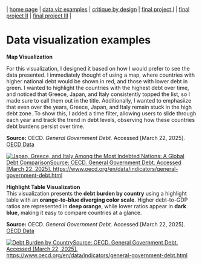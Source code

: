 | [home page](https://lanayaojeda.github.io/lanayaoj-dataviz-portfolio/) | [data viz examples](dataviz-examples.md) | [critique by design](critique-by-design.md) | [final project I](final-project-part-one.md) | [final project II](final-project-part-two.md) | [final project III](final-project-part-three.md) |

# Data visualization examples


**Map Visualization**  

For this visualization, I designed it based on how I would prefer to see the data presented. I immediately thought of using a map, where countries with higher national debt would be shown in red, and those with lower debt in green. I wanted to highlight the countries with the highest debt over time, and noticed that Greece, Japan, and Italy consistently topped the list, so I made sure to call them out in the title. Additionally, I wanted to emphasiize that even over the years, Greece, Japan, and Italy remain stuck in the high debt zone. To show this, I added a time filter, allowing users to slide through each year and track the trend in debt levels, observing how these countries debt burdens persist over time.

**Source:** OECD. *General Government Debt.* Accessed [March 22, 2025]. [OECD Data](https://www.oecd.org/en/data/indicators/general-government-debt.html)

<div class='tableauPlaceholder' id='viz1742750897495' style='position: relative'><noscript><a href='#'><img alt='Japan, Greece, and Italy Among the Most Indebted Nations: A Global Debt ComparisonSource: OECD. General Government Debt. Accessed [March 22, 2025]. https:&#47;&#47;www.oecd.org&#47;en&#47;data&#47;indicators&#47;general-government-debt.html ' src='https:&#47;&#47;public.tableau.com&#47;static&#47;images&#47;63&#47;63PZB9F4T&#47;1_rss.png' style='border: none' /></a></noscript><object class='tableauViz'  style='display:none;'><param name='host_url' value='https%3A%2F%2Fpublic.tableau.com%2F' /> <param name='embed_code_version' value='3' /> <param name='path' value='shared&#47;63PZB9F4T' /> <param name='toolbar' value='yes' /><param name='static_image' value='https:&#47;&#47;public.tableau.com&#47;static&#47;images&#47;63&#47;63PZB9F4T&#47;1.png' /> <param name='animate_transition' value='yes' /><param name='display_static_image' value='yes' /><param name='display_spinner' value='yes' /><param name='display_overlay' value='yes' /><param name='display_count' value='yes' /><param name='language' value='en-US' /><param name='filter' value='publish=yes' /></object></div>                
<script type='text/javascript'>                    
  var divElement = document.getElementById('viz1742750897495');                    
  var vizElement = divElement.getElementsByTagName('object')[0];                    
  vizElement.style.width='100%';vizElement.style.height=(divElement.offsetWidth*0.75)+'px';                    
  var scriptElement = document.createElement('script');                    
  scriptElement.src = 'https://public.tableau.com/javascripts/api/viz_v1.js';                    
  vizElement.parentNode.insertBefore(scriptElement, vizElement);                
</script>


**Highlight Table Visualization**  
This visualization presents the **debt burden by country** using a highlight table with an **orange-to-blue diverging color scale**. Higher debt-to-GDP ratios are represented in **deep orange**, while lower ratios appear in **dark blue**, making it easy to compare countries at a glance.  

**Source:** OECD. *General Government Debt.* Accessed [March 22, 2025]. [OECD Data](https://www.oecd.org/en/data/indicators/general-government-debt.html)


<div class='tableauPlaceholder' id='viz1742701291468' style='position: relative'><noscript><a href='#'><img alt='Debt Burden by CountrySource: OECD. General Government Debt. Accessed [March 22, 2025]. https:&#47;&#47;www.oecd.org&#47;en&#47;data&#47;indicators&#47;general-government-debt.html ' src='https:&#47;&#47;public.tableau.com&#47;static&#47;images&#47;De&#47;DebtBurdenByCountryOECD&#47;DebtBurdenbyCountryOECD&#47;1_rss.png' style='border: none' /></a></noscript><object class='tableauViz'  style='display:none;'><param name='host_url' value='https%3A%2F%2Fpublic.tableau.com%2F' /> <param name='embed_code_version' value='3' /> <param name='site_root' value='' /><param name='name' value='DebtBurdenByCountryOECD&#47;DebtBurdenbyCountryOECD' /><param name='tabs' value='no' /><param name='toolbar' value='yes' /><param name='static_image' value='https:&#47;&#47;public.tableau.com&#47;static&#47;images&#47;De&#47;DebtBurdenByCountryOECD&#47;DebtBurdenbyCountryOECD&#47;1.png' /> <param name='animate_transition' value='yes' /><param name='display_static_image' value='yes' /><param name='display_spinner' value='yes' /><param name='display_overlay' value='yes' /><param name='display_count' value='yes' /><param name='language' value='en-US' /><param name='filter' value='publish=yes' /></object></div>                
<script type='text/javascript'>                    
  var divElement = document.getElementById('viz1742701291468');                    
  var vizElement = divElement.getElementsByTagName('object')[0];               
  vizElement.style.width='100%';vizElement.style.height=(divElement.offsetWidth*0.75)+'px';                    
  var scriptElement = document.createElement('script');                   
  scriptElement.src = 'https://public.tableau.com/javascripts/api/viz_v1.js';                    
  vizElement.parentNode.insertBefore(scriptElement, vizElement);                
</script>

